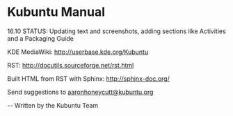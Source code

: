 Kubuntu Manual
===============

16.10 STATUS: Updating text and screenshots, adding sections like Activities and a Packaging Guide 

KDE MediaWiki: http://userbase.kde.org/Kubuntu

RST: http://docutils.sourceforge.net/rst.html

Built HTML from RST with Sphinx:
http://sphinx-doc.org/

Send suggestions to aaronhoneycutt@kubuntu.org

--
Written by the Kubuntu Team
